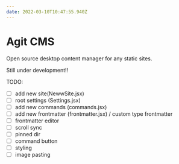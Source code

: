 ```yaml
---
date: 2022-03-10T10:47:55.940Z
---
```


# Agit CMS

Open source desktop content manager for any static sites.

Still under development!!

TODO:

- [ ] add new site(NewwSite.jsx)
- [ ] root settings (Settings.jsx)
- [ ] add new commands (commands.jsx)
- [ ] add new frontmatter (frontmatter.jsx) / custom type frontmatter
- [ ] frontmatter editor
- [ ] scroll sync
- [ ] pinned dir
- [ ] command button
- [ ] styling
- [ ] image pasting
